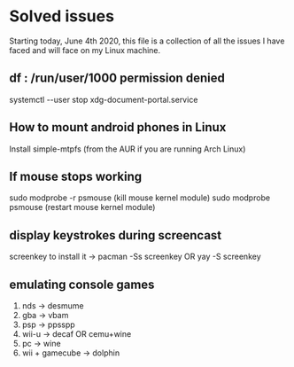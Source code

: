 # Solved issues

Starting today, June 4th 2020, this file is a collection of all the issues I
have faced and will face on my Linux machine. 

## df : /run/user/1000 permission denied

systemctl --user stop xdg-document-portal.service

## How to mount android phones in Linux

Install simple-mtpfs (from the AUR if you are running Arch Linux)

## If mouse stops working

sudo modprobe -r psmouse (kill mouse kernel module)
sudo modprobe psmouse (restart mouse kernel module)

## display keystrokes during screencast

screenkey 
to install it -> pacman -Ss screenkey OR yay -S screenkey

## emulating console games

1. nds -> desmume
2. gba -> vbam
3. psp -> ppsspp
4. wii-u -> decaf OR cemu+wine
5. pc -> wine
6. wii + gamecube -> dolphin
